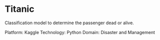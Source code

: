 # Titanic
Classification model to determine the passenger dead or alive.

Platform: Kaggle
Technology: Python
Domain: Disaster and Management
